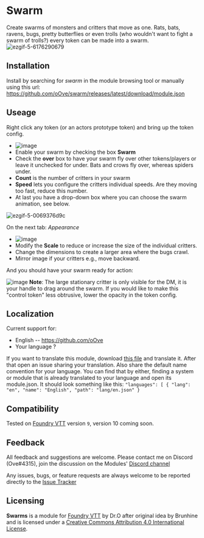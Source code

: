 # Swarm
Create swarms of monsters and critters that move as one. Rats, bats, ravens, bugs, pretty butterflies or even trolls (who wouldn't want to fight a swarm of trolls?) every token can be made into a swarm.
![ezgif-5-6176290679](https://user-images.githubusercontent.com/8543541/184756758-98dbbfaf-9d24-4b5d-805f-68385ea0707b.gif)

## Installation
Install by searching for *swarm* in the module browsing tool or manually using this url: https://github.com/oOve/swarm/releases/latest/download/module.json

## Useage

Right click any token (or an actors prototype token) and bring up the token config. 
- ![image](https://user-images.githubusercontent.com/8543541/185505929-485c7db0-23fe-4573-ae92-13476e6efde5.png)
- Enable your swarm by checking the box **Swarm**
- Check the **over** box to have your swarm fly over other tokens/players or leave it unchecked for under. Bats and crows fly over, whereas spiders under.
- **Count** is the number of critters in your swarm
- **Speed** lets you configure the critters individual speeds. Are they moving too fast, reduce this number.
- At last you have a drop-down box where you can choose the swarm animation, see below.

![ezgif-5-0069376d9c](https://user-images.githubusercontent.com/8543541/185506059-00e0ae14-a0fb-4fcd-8cb2-543c3670a13d.gif)


On the next tab: *Appearance*
 - ![image](https://user-images.githubusercontent.com/8543541/184982250-82de10ae-39c3-4161-8f8a-306b548eebaf.png)
 - Modify the **Scale** to reduce or increase the size of the individual critters.
 - Change the dimensions to create a larger area where the bugs crawl.
 - Mirror image if your critters e.g., move backward.
 
And you should have your swarm ready for action:

![image](https://user-images.githubusercontent.com/8543541/185231081-13f14709-25e3-4a2d-a3be-38146575329b.png)
**Note**: The large stationary critter is only visible for the DM, it is your handle to drag around the swarm. If you would like to make this "control token" less obtrusive, lower the opacity in the token config.
 

## Localization
Current support for:
 * English -- https://github.com/oOve 
 * Your language ?

If you want to translate this module, download [this file](lang/en.json) and translate it. After that open an issue sharing your translation. Also share the default name convention for your language. You can find that by either, finding a system or module that is already translated to your language and open its module.json. It should look something like this: ``` "languages": [ { "lang": "en", "name": "English", "path": "lang/en.json" } ```

## Compatibility
Tested on [Foundry VTT](https://foundryvtt.com/  "Foundry VTT") version `9`, version 10 coming soon.

## Feedback
All feedback and suggestions are welcome. Please contact me on Discord (Ove#4315), join the discussion on the Modules' [Discord channel](https://discord.gg/5CCAhsKFDp)

Any issues, bugs, or feature requests are always welcome to be reported directly to the [Issue Tracker](https://github.com/oOve/FollowMe/issues  "Issue Tracker")

## Licensing
**Swarms** is a module for [Foundry VTT](https://foundryvtt.com/  "Foundry VTT") by Dr.O after original idea by Brunhine and is licensed under a [Creative Commons Attribution 4.0 International License](http://creativecommons.org/licenses/by/4.0/).
